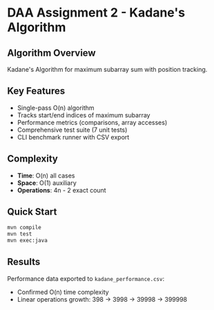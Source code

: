 # DAA Assignment 2 - Kadane's Algorithm

## Algorithm Overview
Kadane's Algorithm for maximum subarray sum with position tracking.

## Key Features
- Single-pass O(n) algorithm
- Tracks start/end indices of maximum subarray  
- Performance metrics (comparisons, array accesses)
- Comprehensive test suite (7 unit tests)
- CLI benchmark runner with CSV export

## Complexity
- **Time**: O(n) all cases
- **Space**: O(1) auxiliary
- **Operations**: 4n - 2 exact count

## Quick Start
```bash
mvn compile
mvn test
mvn exec:java

```

## Results
Performance data exported to `kadane_performance.csv`:
- Confirmed O(n) time complexity
- Linear operations growth: 398 → 3998 → 39998 → 399998
```
